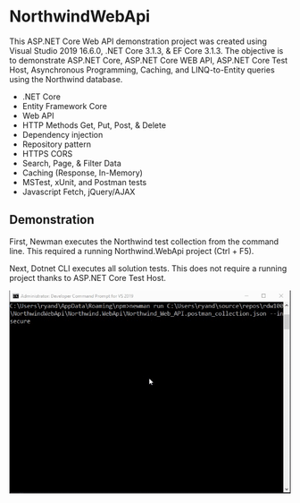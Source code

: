 # NorthwindWebApi
This ASP.NET Core Web API demonstration project was created using Visual Studio 2019 16.6.0, .NET Core 3.1.3, & EF Core 3.1.3.  The objective is to demonstrate ASP.NET Core, ASP.NET Core WEB API, ASP.NET Core Test Host, Asynchronous Programming, Caching, and LINQ-to-Entity queries using the Northwind database.

- .NET Core
- Entity Framework Core
- Web API 
- HTTP Methods Get, Put, Post, & Delete
- Dependency injection
- Repository pattern
- HTTPS CORS
- Search, Page, & Filter Data
- Caching (Response, In-Memory)
- MSTest, xUnit, and Postman tests
- Javascript Fetch, jQuery/AJAX

## Demonstration

First, Newman executes the Northwind test collection from the command line.  This required a running Northwind.WebApi project (Ctrl + F5).

Next, Dotnet CLI executes all solution tests.  This does not require a running project thanks to ASP.NET Core Test Host.

![Web API Tests GIF](https://github.com/rdw100/NorthwindWebApi/blob/master/Northwind.Web/wwwroot/img/L4IbEyAboy.gif)

